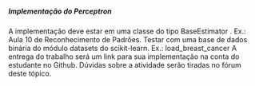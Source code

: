 ##### Implementação do Perceptron

A implementação deve estar em uma classe do tipo BaseEstimator . Ex.: Aula 10 de Reconhecimento de Padrões.
Testar com uma base de dados binária do módulo datasets do scikit-learn. Ex.: load_breast_cancer
A entrega do trabalho será um link para sua implementação na conta do estudante no Github.
Dúvidas sobre a atividade serão tiradas no fórum deste tópico.
